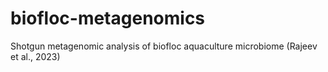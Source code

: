 # biofloc-metagenomics
Shotgun metagenomic analysis of biofloc aquaculture microbiome (Rajeev et al., 2023)
